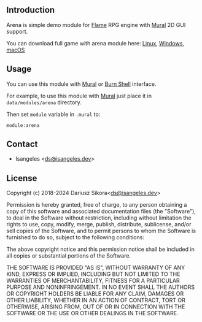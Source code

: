 ## Introduction
Arena is simple demo module for [Flame](https://github.com/Isangeles/flame) RPG
engine with [Mural](https://github.com/Isangeles/mural) 2D GUI support.

You can download full game with arena module here: [Linux](https://my.opendesktop.org/s/xmxszBXyMQCK5xB), 
[Windows](http://my.opendesktop.org/s/gcKQmFRdTj8sBdp), [macOS](https://my.opendesktop.org/s/5omoYQYMHGLXkfJ)

## Usage
You can use this module with [Mural](https://github.com/Isangeles/mural) or [Burn Shell](https://github.com/Isangeles/burnsh) interface.

For example, to use this module with [Mural](https://github.com/Isangeles/mural) just place it in
`data/modules/arena` directory.

Then set `module` variable in `.mural` to:
```
module:arena
```

## Contact
* Isangeles <<ds@isangeles.dev>>

## License
Copyright (c) 2018-2024 Dariusz Sikora<<ds@isangeles.dev>>

Permission is hereby granted, free of charge, to any person obtaining a copy
of this software and associated documentation files (the "Software"), to deal
in the Software without restriction, including without limitation the rights
to use, copy, modify, merge, publish, distribute, sublicense, and/or sell
copies of the Software, and to permit persons to whom the Software is
furnished to do so, subject to the following conditions:

The above copyright notice and this permission notice shall be included in all
copies or substantial portions of the Software.

THE SOFTWARE IS PROVIDED "AS IS", WITHOUT WARRANTY OF ANY KIND, EXPRESS OR
IMPLIED, INCLUDING BUT NOT LIMITED TO THE WARRANTIES OF MERCHANTABILITY,
FITNESS FOR A PARTICULAR PURPOSE AND NONINFRINGEMENT. IN NO EVENT SHALL THE
AUTHORS OR COPYRIGHT HOLDERS BE LIABLE FOR ANY CLAIM, DAMAGES OR OTHER
LIABILITY, WHETHER IN AN ACTION OF CONTRACT, TORT OR OTHERWISE, ARISING FROM,
OUT OF OR IN CONNECTION WITH THE SOFTWARE OR THE USE OR OTHER DEALINGS IN THE
SOFTWARE.

